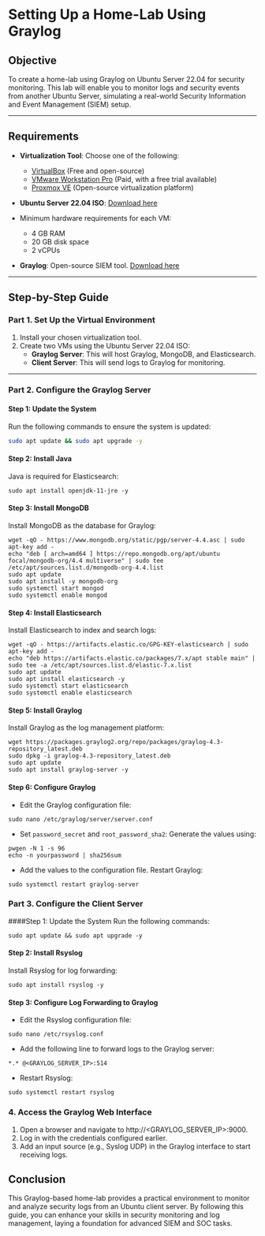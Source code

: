# Setting Up a Home-Lab Using Graylog

## Objective  
To create a home-lab using Graylog on Ubuntu Server 22.04 for security monitoring. This lab will enable you to monitor logs and security events from another Ubuntu Server, simulating a real-world Security Information and Event Management (SIEM) setup.

---

## Requirements  
- **Virtualization Tool**: Choose one of the following:  
  - [VirtualBox](https://www.virtualbox.org/) (Free and open-source)  
  - [VMware Workstation Pro](https://www.vmware.com/products/workstation-pro.html) (Paid, with a free trial available)  
  - [Proxmox VE](https://www.proxmox.com/en/proxmox-ve) (Open-source virtualization platform)  

- **Ubuntu Server 22.04 ISO**: [Download here](https://ubuntu.com/download/server)  
- Minimum hardware requirements for each VM:
  - 4 GB RAM
  - 20 GB disk space
  - 2 vCPUs

- **Graylog**: Open-source SIEM tool. [Download here](https://www.graylog.org/products/open-source)  

---

## Step-by-Step Guide  

### **Part 1. Set Up the Virtual Environment**  
1. Install your chosen virtualization tool.  
2. Create two VMs using the Ubuntu Server 22.04 ISO:  
   - **Graylog Server**: This will host Graylog, MongoDB, and Elasticsearch.  
   - **Client Server**: This will send logs to Graylog for monitoring.  

---

### **Part 2. Configure the Graylog Server**  
#### **Step 1: Update the System**  
Run the following commands to ensure the system is updated:  
```bash
sudo apt update && sudo apt upgrade -y
```
#### Step 2: Install Java
Java is required for Elasticsearch:

```
sudo apt install openjdk-11-jre -y
```
#### Step 3: Install MongoDB
Install MongoDB as the database for Graylog:

```
wget -qO - https://www.mongodb.org/static/pgp/server-4.4.asc | sudo apt-key add -
echo "deb [ arch=amd64 ] https://repo.mongodb.org/apt/ubuntu focal/mongodb-org/4.4 multiverse" | sudo tee /etc/apt/sources.list.d/mongodb-org-4.4.list
sudo apt update
sudo apt install -y mongodb-org
sudo systemctl start mongod
sudo systemctl enable mongod
```
#### Step 4: Install Elasticsearch
Install Elasticsearch to index and search logs:

```
wget -qO - https://artifacts.elastic.co/GPG-KEY-elasticsearch | sudo apt-key add -
echo "deb https://artifacts.elastic.co/packages/7.x/apt stable main" | sudo tee -a /etc/apt/sources.list.d/elastic-7.x.list
sudo apt update
sudo apt install elasticsearch -y
sudo systemctl start elasticsearch
sudo systemctl enable elasticsearch
```
#### Step 5: Install Graylog
Install Graylog as the log management platform:

```
wget https://packages.graylog2.org/repo/packages/graylog-4.3-repository_latest.deb
sudo dpkg -i graylog-4.3-repository_latest.deb
sudo apt update
sudo apt install graylog-server -y
```
#### Step 6: Configure Graylog
- Edit the Graylog configuration file:

```
sudo nano /etc/graylog/server/server.conf
```
- Set `password_secret` and `root_password_sha2`:
Generate the values using:
```
pwgen -N 1 -s 96
echo -n yourpassword | sha256sum
```
- Add the values to the configuration file.
Restart Graylog:

```
sudo systemctl restart graylog-server
```
### **Part 3. Configure the Client Server**
####Step 1: Update the System
Run the following commands:

```
sudo apt update && sudo apt upgrade -y
```
#### Step 2: Install Rsyslog
Install Rsyslog for log forwarding:

```
sudo apt install rsyslog -y
```
#### Step 3: Configure Log Forwarding to Graylog
- Edit the Rsyslog configuration file:

```
sudo nano /etc/rsyslog.conf
```
- Add the following line to forward logs to the Graylog server:
```
*.* @<GRAYLOG_SERVER_IP>:514
```
- Restart Rsyslog:

```
sudo systemctl restart rsyslog
```
### **4. Access the Graylog Web Interface**
1. Open a browser and navigate to http://<GRAYLOG_SERVER_IP>:9000.
2. Log in with the credentials configured earlier.
3. Add an input source (e.g., Syslog UDP) in the Graylog interface to start receiving logs.

## Conclusion
This Graylog-based home-lab provides a practical environment to monitor and analyze security logs from an Ubuntu client server. By following this guide, you can enhance your skills in security monitoring and log management, laying a foundation for advanced SIEM and SOC tasks.
